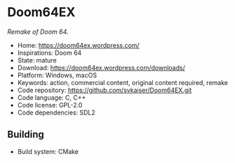 # Doom64EX

_Remake of Doom 64._

- Home: https://doom64ex.wordpress.com/
- Inspirations: Doom 64
- State: mature
- Download: https://doom64ex.wordpress.com/downloads/
- Platform: Windows, macOS
- Keywords: action, commercial content, original content required, remake
- Code repository: https://github.com/svkaiser/Doom64EX.git
- Code language: C, C++
- Code license: GPL-2.0
- Code dependencies: SDL2

## Building

- Build system: CMake
